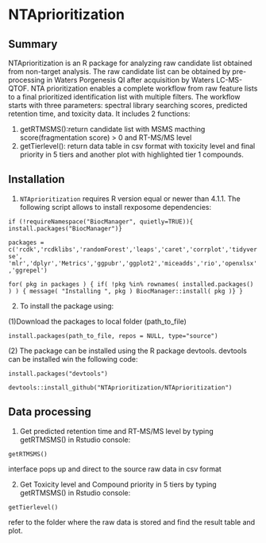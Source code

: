 # **NTAprioritization**
## **Summary**
NTAprioritization is an R package for analyzing raw candidate list obtained from non-target analysis. The raw candidate list can be obtained by pre-processing in Waters Porgenesis QI after acquisition by Waters LC-MS-QTOF. NTA prioritization enables a complete workflow from raw feature lists to a final prioritized identification list with multiple filters. The workflow starts with three parameters: spectral library searching scores, predicted retention time, and toxicity data. It includes 2 functions:
1. getRTMSMS():return candidate list with MSMS macthing score(fragmentation score) > 0 and RT-MS/MS level 
2. getTierlevel(): return data table in csv format with toxicity level and final priority in 5 tiers and another plot with highlighted tier 1 compounds.

## **Installation**
1. `NTAprioritization` requires R version equal or newer than 4.1.1. The following script allows to install rexposome dependencies:

`if (!requireNamespace("BiocManager", quietly=TRUE)){
		install.packages("BiocManager")}`
    
`packages = c('rcdk','rcdklibs','randomForest','leaps','caret','corrplot','tidyverse',
			'mlr','dplyr','Metrics','ggpubr','ggplot2','miceadds','rio','openxlsx','ggrepel')`
               
`for( pkg in packages ) {
		if( !pkg %in% rownames( installed.packages() ) ) {
				message( "Installing ", pkg )
					BiocManager::install( pkg )}
					}`


2. To install the package using: 

(1)Download the packages to local folder (path_to_file)

`install.packages(path_to_file, repos = NULL, type="source")`

(2) The package can be installed using the R package devtools. devtools can be installed win the following code:

`install.packages("devtools")`

`devtools::install_github("NTAprioritization/NTAprioritization")`

## **Data processing**
1. Get predicted retention time and RT-MS/MS level by typing getRTMSMS() in Rstudio console:

`getRTMSMS()`

interface pops up and direct to the source raw data in csv format

2. Get Toxicity level and Compound priority in 5 tiers by typing getRTMSMS() in Rstudio console:

`getTierlevel()`

refer to the folder where the raw data is stored and find the result table and plot.
